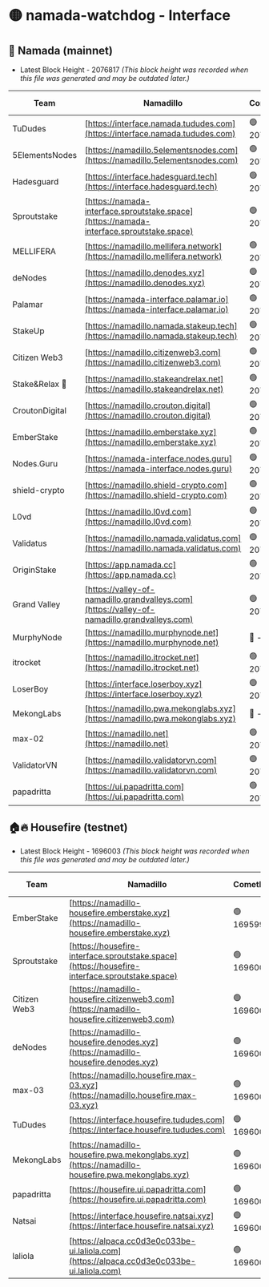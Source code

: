 # 🟡 namada-watchdog - Interface

## 🚀 Namada (mainnet)
- Latest Block Height - 2076817 *(This block height was recorded when this file was generated and may be outdated later.)*

| Team | Namadillo | CometBFT | Indexer | MASP Indexer |
|-|-|-|-|-|
| TuDudes | [https://interface.namada.tududes.com](https://interface.namada.tududes.com) | 🟢 2076800 | 🟢 2076799 | 🟢 2076799 |
| 5ElementsNodes | [https://namadillo.5elementsnodes.com](https://namadillo.5elementsnodes.com) | 🟢 2076800 | 🟢 2076800 | 🟢 2076799 |
| Hadesguard | [https://interface.hadesguard.tech](https://interface.hadesguard.tech) | 🟢 2076800 | 🟢 2076800 | 🟢 2076800 |
| Sproutstake | [https://namada-interface.sproutstake.space](https://namada-interface.sproutstake.space) | 🟢 2076801 | 🟢 2076801 | 🟢 2076801 |
| MELLIFERA | [https://namadillo.mellifera.network](https://namadillo.mellifera.network) | 🟢 2076802 | 🟢 2076802 | 🟢 2076801 |
| deNodes | [https://namadillo.denodes.xyz](https://namadillo.denodes.xyz) | 🟢 2076802 | 🟢 2076802 | 🟢 2076802 |
| Palamar | [https://namada-interface.palamar.io](https://namada-interface.palamar.io) | 🟢 2076803 | 🟢 2076803 | 🟢 2076803 |
| StakeUp | [https://namadillo.namada.stakeup.tech](https://namadillo.namada.stakeup.tech) | 🟢 2076803 | 🟢 2076803 | 🟢 2076803 |
| Citizen Web3 | [https://namadillo.citizenweb3.com](https://namadillo.citizenweb3.com) | 🟢 2076804 | 🔴 2075394 | 🔴 5961 |
| Stake&Relax 🦥 | [https://namadillo.stakeandrelax.net](https://namadillo.stakeandrelax.net) | 🟢 2076804 | 🟢 2076804 | 🟢 2076804 |
| CroutonDigital | [https://namadillo.crouton.digital](https://namadillo.crouton.digital) | 🟢 2076805 | 🔴 - | 🟢 2076806 |
| EmberStake | [https://namadillo.emberstake.xyz](https://namadillo.emberstake.xyz) | 🟢 2076806 | 🟢 2076806 | 🟢 2076806 |
| Nodes.Guru | [https://namada-interface.nodes.guru](https://namada-interface.nodes.guru) | 🟢 2076807 | 🟢 2076807 | 🟢 2076806 |
| shield-crypto | [https://namadillo.shield-crypto.com](https://namadillo.shield-crypto.com) | 🟢 2076807 | 🟢 2076807 | 🟢 2076807 |
| L0vd | [https://namadillo.l0vd.com](https://namadillo.l0vd.com) | 🟢 2076808 | 🟢 2076808 | 🟢 2076807 |
| Validatus | [https://namadillo.namada.validatus.com](https://namadillo.namada.validatus.com) | 🟢 2076808 | 🟢 2076808 | 🟢 2076808 |
| OriginStake | [https://app.namada.cc](https://app.namada.cc) | 🟢 2076809 | 🟢 2076809 | 🟢 2076809 |
| Grand Valley | [https://valley-of-namadillo.grandvalleys.com](https://valley-of-namadillo.grandvalleys.com) | 🟢 2076809 | 🟢 2076809 | 🟢 2076809 |
| MurphyNode | [https://namadillo.murphynode.net](https://namadillo.murphynode.net) | 🔴 - | 🔴 - | 🔴 - |
| itrocket | [https://namadillo.itrocket.net](https://namadillo.itrocket.net) | 🟢 2076815 | 🟢 2076815 | 🔴 2071188 |
| LoserBoy | [https://interface.loserboy.xyz](https://interface.loserboy.xyz) | 🟢 2076815 | 🟢 2076815 | 🟢 2076815 |
| MekongLabs | [https://namadillo.pwa.mekonglabs.xyz](https://namadillo.pwa.mekonglabs.xyz) | 🔴 - | 🔴 - | 🔴 - |
| max-02 | [https://namadillo.net](https://namadillo.net) | 🟢 2076816 | 🟢 2076816 | 🟢 2076816 |
| ValidatorVN | [https://namadillo.validatorvn.com](https://namadillo.validatorvn.com) | 🟢 2076816 | 🟢 2076816 | 🟢 2076816 |
| papadritta | [https://ui.papadritta.com](https://ui.papadritta.com) | 🟢 2076817 | 🟢 2076817 | 🟢 2076817 |

## 🏠🔥 Housefire (testnet)
- Latest Block Height - 1696003 *(This block height was recorded when this file was generated and may be outdated later.)*

| Team | Namadillo | CometBFT | Indexer | MASP Indexer |
|-|-|-|-|-|
| EmberStake | [https://namadillo-housefire.emberstake.xyz](https://namadillo-housefire.emberstake.xyz) | 🟢 1695999 | 🟢 1695999 | 🟢 1695999 |
| Sproutstake | [https://housefire-interface.sproutstake.space](https://housefire-interface.sproutstake.space) | 🟢 1696000 | 🟢 1696000 | 🟢 1696000 |
| Citizen Web3 | [https://namadillo-housefire.citizenweb3.com](https://namadillo-housefire.citizenweb3.com) | 🟢 1696000 | 🟢 1696000 | 🟢 1696000 |
| deNodes | [https://namadillo-housefire.denodes.xyz](https://namadillo-housefire.denodes.xyz) | 🟢 1696001 | 🟢 1696001 | 🟢 1696001 |
| max-03 | [https://namadillo.housefire.max-03.xyz](https://namadillo.housefire.max-03.xyz) | 🟢 1696001 | 🟢 1696001 | 🟢 1696001 |
| TuDudes | [https://interface.housefire.tududes.com](https://interface.housefire.tududes.com) | 🟢 1696001 | 🟢 1696001 | 🟢 1696001 |
| MekongLabs | [https://namadillo-housefire.pwa.mekonglabs.xyz](https://namadillo-housefire.pwa.mekonglabs.xyz) | 🟢 1696002 | 🟢 1696001 | 🟢 1696001 |
| papadritta | [https://housefire.ui.papadritta.com](https://housefire.ui.papadritta.com) | 🟢 1696002 | 🟢 1696002 | 🟢 1696002 |
| Natsai | [https://interface.housefire.natsai.xyz](https://interface.housefire.natsai.xyz) | 🟢 1696002 | 🟢 1696002 | 🟢 1696003 |
| laliola | [https://alpaca.cc0d3e0c033be-ui.laliola.com](https://alpaca.cc0d3e0c033be-ui.laliola.com) | 🟢 1696003 | 🟢 1696003 | 🟢 1696003 |

